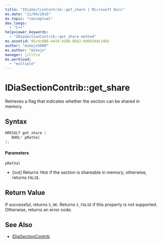 ```yaml
---
title: "IDiaSectionContrib::get_share | Microsoft Docs"
ms.date: "11/04/2016"
ms.topic: "conceptual"
dev_langs:
  - "C++"
helpviewer_keywords:
  - "IDiaSectionContrib::get_share method"
ms.assetid: 05c4c896-4419-4166-8bb2-8d0934dc14b5
author: "mikejo5000"
ms.author: "mikejo"
manager: jillfra
ms.workload:
  - "multiple"
---
```

# IDiaSectionContrib::get_share
Retrieves a flag that indicates whether the section can be shared in memory.

## Syntax

```C++
HRESULT get_share ( 
   BOOL* pRetVal
);
```

#### Parameters
 `pRetVal`
- [out] Returns `TRUE` if the section is shareable in memory; otherwise, returns `FALSE`.

## Return Value
 If successful, returns `S_OK`. Returns `S_FALSE` if this property is not supported. Otherwise, returns an error code.

## See Also
- [IDiaSectionContrib](../../debugger/debug-interface-access/idiasectioncontrib.md)
